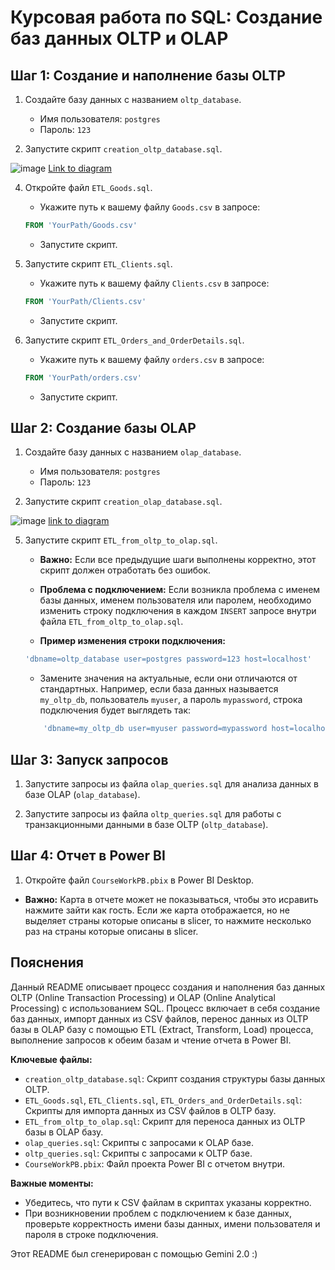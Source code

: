 # Курсовая работа по SQL: Создание баз данных OLTP и OLAP

## Шаг 1: Создание и наполнение базы OLTP

1.  Создайте базу данных с названием `oltp_database`.
    *   Имя пользователя: `postgres`
    *   Пароль: `123`

2.  Запустите скрипт `creation_oltp_database.sql`.

   ![image](https://github.com/user-attachments/assets/f69f678b-e39d-4339-89db-6433b6689e13)
   [Link to diagram](https://dbdiagram.io/d/oltp_database-67814a656b7fa355c3867bba)


4.  Откройте файл `ETL_Goods.sql`.
    *   Укажите путь к вашему файлу `Goods.csv` в запросе:

    ```sql
    FROM 'YourPath/Goods.csv'
    ```

    *   Запустите скрипт.

5.  Запустите скрипт `ETL_Clients.sql`.
    *   Укажите путь к вашему файлу `Clients.csv` в запросе:

    ```sql
    FROM 'YourPath/Clients.csv'
    ```

    *   Запустите скрипт.

6.  Запустите скрипт `ETL_Orders_and_OrderDetails.sql`.
    *   Укажите путь к вашему файлу `orders.csv` в запросе:

    ```sql
    FROM 'YourPath/orders.csv'
    ```

    *   Запустите скрипт.

## Шаг 2: Создание базы OLAP

1.  Создайте базу данных с названием `olap_database`.
    *   Имя пользователя: `postgres`
    *   Пароль: `123`

2.  Запустите скрипт `creation_olap_database.sql`.
   
   ![image](https://github.com/user-attachments/assets/54fed81c-ee47-4e1c-859f-cd04d548e029)
   [link to diagram](https://dbdiagram.io/d/olap_database-67814ac46b7fa355c38682e9)


5.  Запустите скрипт `ETL_from_oltp_to_olap.sql`.

    *   **Важно:** Если все предыдущие шаги выполнены корректно, этот скрипт должен отработать без ошибок.
    *   **Проблема с подключением:** Если возникла проблема с именем базы данных, именем пользователя или паролем, необходимо изменить строку подключения в каждом `INSERT` запросе внутри файла `ETL_from_oltp_to_olap.sql`.

    *   **Пример изменения строки подключения:**

    ```sql
    'dbname=oltp_database user=postgres password=123 host=localhost'
    ```

    *   Замените значения на актуальные, если они отличаются от стандартных. Например, если база данных называется `my_oltp_db`, пользователь `myuser`, а пароль `mypassword`, строка подключения будет выглядеть так:

    ```sql
        'dbname=my_oltp_db user=myuser password=mypassword host=localhost'
    ```

## Шаг 3: Запуск запросов

1.  Запустите запросы из файла `olap_queries.sql` для анализа данных в базе OLAP (`olap_database`). 

2.  Запустите запросы из файла `oltp_queries.sql` для работы с транзакционными данными в базе OLTP (`oltp_database`).

## Шаг 4: Отчет в Power BI

1.  Откройте файл `CourseWorkPB.pbix` в Power BI Desktop.

   
 *   **Важно:** Карта в отчете может не показываться, чтобы это исравить нажмите зайти как гость. Если же карта отображается, но не выделяет страны которые описаны в slicer, то нажмите несколько раз на страны которые описаны в slicer.


## Пояснения

Данный README описывает процесс создания и наполнения баз данных OLTP (Online Transaction Processing) и OLAP (Online Analytical Processing) с использованием SQL. Процесс включает в себя создание баз данных, импорт данных из CSV файлов, перенос данных из OLTP базы в OLAP базу с помощью ETL (Extract, Transform, Load) процесса, выполнение запросов к обеим базам и чтение отчета в Power BI.

**Ключевые файлы:**

*   `creation_oltp_database.sql`: Скрипт создания структуры базы данных OLTP.
*   `ETL_Goods.sql`, `ETL_Clients.sql`, `ETL_Orders_and_OrderDetails.sql`: Скрипты для импорта данных из CSV файлов в OLTP базу.
*   `ETL_from_oltp_to_olap.sql`: Скрипт для переноса данных из OLTP базы в OLAP базу.
*   `olap_queries.sql`: Скрипты с запросами к OLAP базе.
*   `oltp_queries.sql`: Скрипты с запросами к OLTP базе.
*   `CourseWorkPB.pbix`: Файл проекта Power BI с отчетом внутри.

**Важные моменты:**

*   Убедитесь, что пути к CSV файлам в скриптах указаны корректно.
*   При возникновении проблем с подключением к базе данных, проверьте корректность имени базы данных, имени пользователя и пароля в строке подключения.


Этот README был сгенерирован с помощью Gemini 2.0 :)

